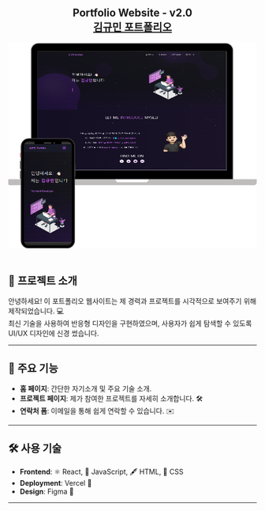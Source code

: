 <h2 align="center">
  Portfolio Website - v2.0<br/>
  <a href="react-portfolio-two-woad.vercel.app/" target="_blank">김규민 포트폴리오</a>
</h2>
<div align="center">
  <img alt="Demo" src="./Images/readme-img1.png" />
</div>

<br/>

## 📝 프로젝트 소개
안녕하세요! 이 포트폴리오 웹사이트는 제 경력과 프로젝트를 시각적으로 보여주기 위해 제작되었습니다. 💻  
최신 기술을 사용하여 반응형 디자인을 구현하였으며, 사용자가 쉽게 탐색할 수 있도록 UI/UX 디자인에 신경 썼습니다.

---

## 🚀 주요 기능
- **홈 페이지**: 간단한 자기소개 및 주요 기술 소개.
- **프로젝트 페이지**: 제가 참여한 프로젝트를 자세히 소개합니다. 🛠️
- **연락처 폼**: 이메일을 통해 쉽게 연락할 수 있습니다. ✉️

---

## 🛠️ 사용 기술
- **Frontend**: ⚛️ React, 💛 JavaScript, 🖋️ HTML, 🎨 CSS
- **Deployment**: Vercel 🚀
- **Design**: Figma 🎨

---
